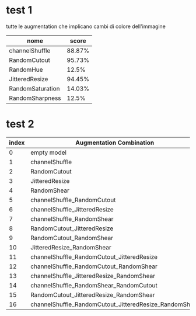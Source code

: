 # test 1
tutte le augmentation che implicano cambi di colore dell'immagine 

| nome | score |
|------|-------|
| channelShuffle | 88.87%   |
| RandomCutout | 95.73%   |
| RandomHue |  12.5%   |
| JitteredResize  | 94.45%    |
| RandomSaturation | 14.03%     |
| RandomSharpness | 12.5%  |

# test 2 

|index|Augmentation Combination|Accuracy|
|---|---|---|
|0|empty model|95\.76|
|1|channelShuffle|90\.13|
|2|RandomCutout|92\.97|
|3|JitteredResize|93\.67|
|4|RandomShear|92\.97|
|5|channelShuffle\_RandomCutout|91\.87|
|6|channelShuffle\_JitteredResize|91\.74|
|7|channelShuffle\_RandomShear|94\.66|
|8|RandomCutout\_JitteredResize|91\.28|
|9|RandomCutout\_RandomShear|92\.84|
|10|JitteredResize\_RandomShear|90\.37|
|11|channelShuffle\_RandomCutout\_JitteredResize|91\.36|
|12|channelShuffle\_RandomCutout\_RandomShear|13\.04|
|13|channelShuffle\_JitteredResize\_RandomShear|91\.77|
|14|channelShuffle\_RandomShear\_RandomCutout|93\.83|
|15|RandomCutout\_JitteredResize\_RandomShear|92\.11|
|16|channelShuffle\_RandomCutout\_JitteredResize\_RandomShear|93\.56|
